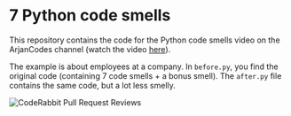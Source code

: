 # 7 Python code smells

This repository contains the code for the Python code smells video on the ArjanCodes channel (watch the video [here](https://youtu.be/LrtnLEkOwFE)).

The example is about employees at a company. In `before.py`, you find the original code (containing 7 code smells + a bonus smell). The `after.py` file contains the same code, but a lot less smelly.

![CodeRabbit Pull Request Reviews](https://img.shields.io/coderabbit/prs/github/icarus9bly/2021-code-smells?utm_source=oss&utm_medium=github&utm_campaign=icarus9bly%2F2021-code-smells&labelColor=171717&color=FF570A&link=https%3A%2F%2Fcoderabbit.ai&label=CodeRabbit+Reviews)
